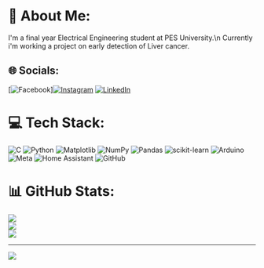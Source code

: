 # 💫 About Me:
I'm a final year Electrical Engineering student at PES University.\n
Currently i'm working a project on early detection of Liver cancer.


## 🌐 Socials:
[![Facebook](https://img.shields.io/badge/Facebook-%231877F2.svg?logo=Facebook&logoColor=white)][![Instagram](https://img.shields.io/badge/Instagram-%23E4405F.svg?logo=Instagram&logoColor=white)](https://instagram.com/harshith.r_gowda17) [![LinkedIn](https://img.shields.io/badge/LinkedIn-%230077B5.svg?logo=linkedin&logoColor=white)](https://linkedin.com/in/harshith-kumar-r-4154002b4) 

# 💻 Tech Stack:
![C](https://img.shields.io/badge/c-%2300599C.svg?style=plastic&logo=c&logoColor=white) ![Python](https://img.shields.io/badge/python-3670A0?style=plastic&logo=python&logoColor=ffdd54) ![Matplotlib](https://img.shields.io/badge/Matplotlib-%23ffffff.svg?style=plastic&logo=Matplotlib&logoColor=black) ![NumPy](https://img.shields.io/badge/numpy-%23013243.svg?style=plastic&logo=numpy&logoColor=white) ![Pandas](https://img.shields.io/badge/pandas-%23150458.svg?style=plastic&logo=pandas&logoColor=white) ![scikit-learn](https://img.shields.io/badge/scikit--learn-%23F7931E.svg?style=plastic&logo=scikit-learn&logoColor=white) ![Arduino](https://img.shields.io/badge/-Arduino-00979D?style=plastic&logo=Arduino&logoColor=white) ![Meta](https://img.shields.io/badge/Meta-%230467DF.svg?style=plastic&logo=Meta&logoColor=white) ![Home Assistant](https://img.shields.io/badge/home%20assistant-%2341BDF5.svg?style=plastic&logo=home-assistant&logoColor=white) ![GitHub](https://img.shields.io/badge/github-%23121011.svg?style=plastic&logo=github&logoColor=white)
# 📊 GitHub Stats:
![](https://github-readme-stats.vercel.app/api?username=HarshithRKumar&theme=vue-dark&hide_border=false&include_all_commits=true&count_private=true)<br/>
![](https://github-readme-streak-stats.herokuapp.com/?user=HarshithRKumar&theme=vue-dark&hide_border=false)<br/>
![](https://github-readme-stats.vercel.app/api/top-langs/?username=HarshithRKumar&theme=vue-dark&hide_border=false&include_all_commits=true&count_private=true&layout=compact)

---
[![](https://visitcount.itsvg.in/api?id=HarshithRKumar&icon=0&color=0)](https://visitcount.itsvg.in)

<!-- Proudly created with GPRM ( https://gprm.itsvg.in ) -->
